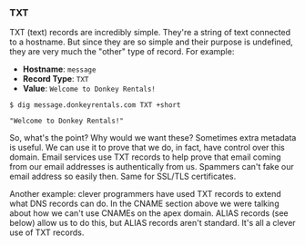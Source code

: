 ### TXT

TXT (text) records are incredibly simple. They're a string of text connected to a hostname. But since they are so simple and their purpose is undefined, they are very much the "other" type of record. For example:

* **Hostname**: `message`
* **Record Type**: `TXT`
* **Value**: `Welcome to Donkey Rentals!`

```shell
$ dig message.donkeyrentals.com TXT +short

"Welcome to Donkey Rentals!"
```

So, what's the point? Why would we want these? Sometimes extra metadata is useful. We can use it to prove that we do, in fact, have control over this domain. Email services use TXT records to help prove that email coming from our email addresses is authentically from us. Spammers can't fake our email address so easily then. Same for SSL/TLS certificates.

Another example: clever programmers have used TXT records to extend what DNS records can do. In the CNAME section above we were talking about how we can't use CNAMEs on the apex domain. ALIAS records (see below) allow us to do this, but ALIAS records aren't standard. It's all a clever use of TXT records.
